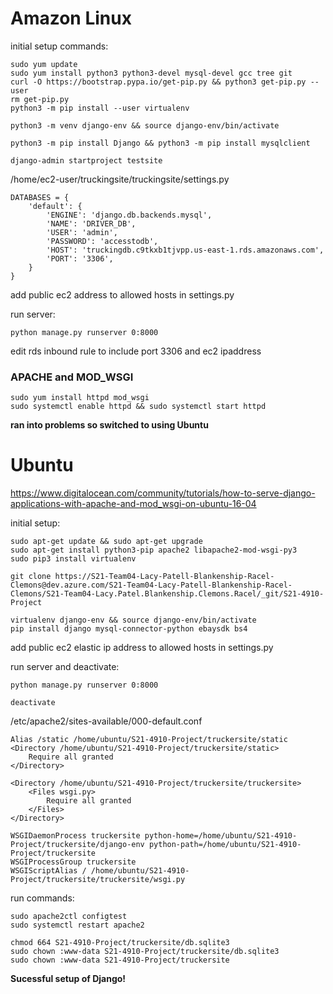 # Amazon Linux

initial setup commands: 

	sudo yum update
	sudo yum install python3 python3-devel mysql-devel gcc tree git
	curl -O https://bootstrap.pypa.io/get-pip.py && python3 get-pip.py --user
	rm get-pip.py
	python3 -m pip install --user virtualenv

	python3 -m venv django-env && source django-env/bin/activate

	python3 -m pip install Django && python3 -m pip install mysqlclient

	django-admin startproject testsite

/home/ec2-user/truckingsite/truckingsite/settings.py

	DATABASES = {
		'default': {
			'ENGINE': 'django.db.backends.mysql',
			'NAME': 'DRIVER_DB',
			'USER': 'admin',
			'PASSWORD': 'accesstodb',
			'HOST': 'truckingdb.c9tkxb1tjvpp.us-east-1.rds.amazonaws.com',
			'PORT': '3306',
		}
	}

add public ec2 address to allowed hosts in settings.py

run server:

	python manage.py runserver 0:8000

edit rds inbound rule to include port 3306 and ec2 ipaddress

### APACHE and MOD_WSGI
	sudo yum install httpd mod_wsgi
	sudo systemctl enable httpd && sudo systemctl start httpd

**ran into problems so switched to using Ubuntu**

# Ubuntu 

https://www.digitalocean.com/community/tutorials/how-to-serve-django-applications-with-apache-and-mod_wsgi-on-ubuntu-16-04

initial setup:

	sudo apt-get update && sudo apt-get upgrade
	sudo apt-get install python3-pip apache2 libapache2-mod-wsgi-py3
	sudo pip3 install virtualenv

	git clone https://S21-Team04-Lacy-Patell-Blankenship-Racel-Clemons@dev.azure.com/S21-Team04-Lacy-Patell-Blankenship-Racel-Clemons/S21-Team04-Lacy.Patel.Blankenship.Clemons.Racel/_git/S21-4910-Project

	virtualenv django-env && source django-env/bin/activate
	pip install django mysql-connector-python ebaysdk bs4

add public ec2 elastic ip address to allowed hosts in settings.py

run server and deactivate:

	python manage.py runserver 0:8000

	deactivate

/etc/apache2/sites-available/000-default.conf

	Alias /static /home/ubuntu/S21-4910-Project/truckersite/static
	<Directory /home/ubuntu/S21-4910-Project/truckersite/static>
		Require all granted
	</Directory>

	<Directory /home/ubuntu/S21-4910-Project/truckersite/truckersite>
		<Files wsgi.py>
			Require all granted
		</Files>
	</Directory>

	WSGIDaemonProcess truckersite python-home=/home/ubuntu/S21-4910-Project/truckersite/django-env python-path=/home/ubuntu/S21-4910-Project/truckersite
	WSGIProcessGroup truckersite
	WSGIScriptAlias / /home/ubuntu/S21-4910-Project/truckersite/truckersite/wsgi.py

run commands:

	sudo apache2ctl configtest
	sudo systemctl restart apache2

	chmod 664 S21-4910-Project/truckersite/db.sqlite3
	sudo chown :www-data S21-4910-Project/truckersite/db.sqlite3
	sudo chown :www-data S21-4910-Project/truckersite

**Sucessful setup of Django!**